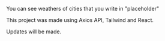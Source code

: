 You can see weathers of cities that you write in "placeholder"

This project was made using Axios API, Tailwind and React.

Updates will be made.